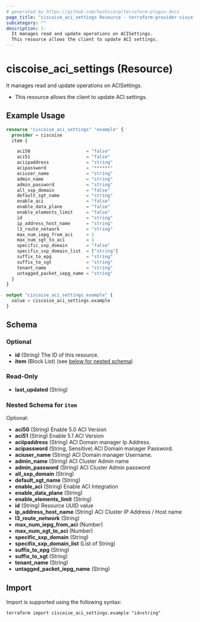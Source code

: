 ```yaml
---
# generated by https://github.com/hashicorp/terraform-plugin-docs
page_title: "ciscoise_aci_settings Resource - terraform-provider-ciscoise"
subcategory: ""
description: |-
  It manages read and update operations on ACISettings.
  This resource allows the client to update ACI settings.
---
```


# ciscoise_aci_settings (Resource)

It manages read and update operations on ACISettings.

- This resource allows the client to update ACI settings.

## Example Usage

```terraform
resource "ciscoise_aci_settings" "example" {
  provider = ciscoise
  item {

    aci50                     = "false"
    aci51                     = "false"
    aciipaddress              = "string"
    acipassword               = "******"
    aciuser_name              = "string"
    admin_name                = "string"
    admin_password            = "string"
    all_sxp_domain            = "false"
    default_sgt_name          = "string"
    enable_aci                = "false"
    enable_data_plane         = "false"
    enable_elements_limit     = "false"
    id                        = "string"
    ip_address_host_name      = "string"
    l3_route_network          = "string"
    max_num_iepg_from_aci     = 1
    max_num_sgt_to_aci        = 1
    specific_sxp_domain       = "false"
    specifix_sxp_domain_list  = ["string"]
    suffix_to_epg             = "string"
    suffix_to_sgt             = "string"
    tenant_name               = "string"
    untagged_packet_iepg_name = "string"
  }
}

output "ciscoise_aci_settings_example" {
  value = ciscoise_aci_settings.example
}
```

<!-- schema generated by tfplugindocs -->
## Schema

### Optional

- **id** (String) The ID of this resource.
- **item** (Block List) (see [below for nested schema](#nestedblock--item))

### Read-Only

- **last_updated** (String)

<a id="nestedblock--item"></a>
### Nested Schema for `item`

Optional:

- **aci50** (String) Enable 5.0 ACI Version
- **aci51** (String) Enable 5.1 ACI Version
- **aciipaddress** (String) ACI Domain manager Ip Address.
- **acipassword** (String, Sensitive) ACI Domain manager Password.
- **aciuser_name** (String) ACI Domain manager Username.
- **admin_name** (String) ACI Cluster Admin name
- **admin_password** (String) ACI Cluster Admin password
- **all_sxp_domain** (String)
- **default_sgt_name** (String)
- **enable_aci** (String) Enable ACI Integration
- **enable_data_plane** (String)
- **enable_elements_limit** (String)
- **id** (String) Resource UUID value
- **ip_address_host_name** (String) ACI Cluster IP Address / Host name
- **l3_route_network** (String)
- **max_num_iepg_from_aci** (Number)
- **max_num_sgt_to_aci** (Number)
- **specific_sxp_domain** (String)
- **specifix_sxp_domain_list** (List of String)
- **suffix_to_epg** (String)
- **suffix_to_sgt** (String)
- **tenant_name** (String)
- **untagged_packet_iepg_name** (String)

## Import

Import is supported using the following syntax:

```shell
terraform import ciscoise_aci_settings.example "id=string"
```
